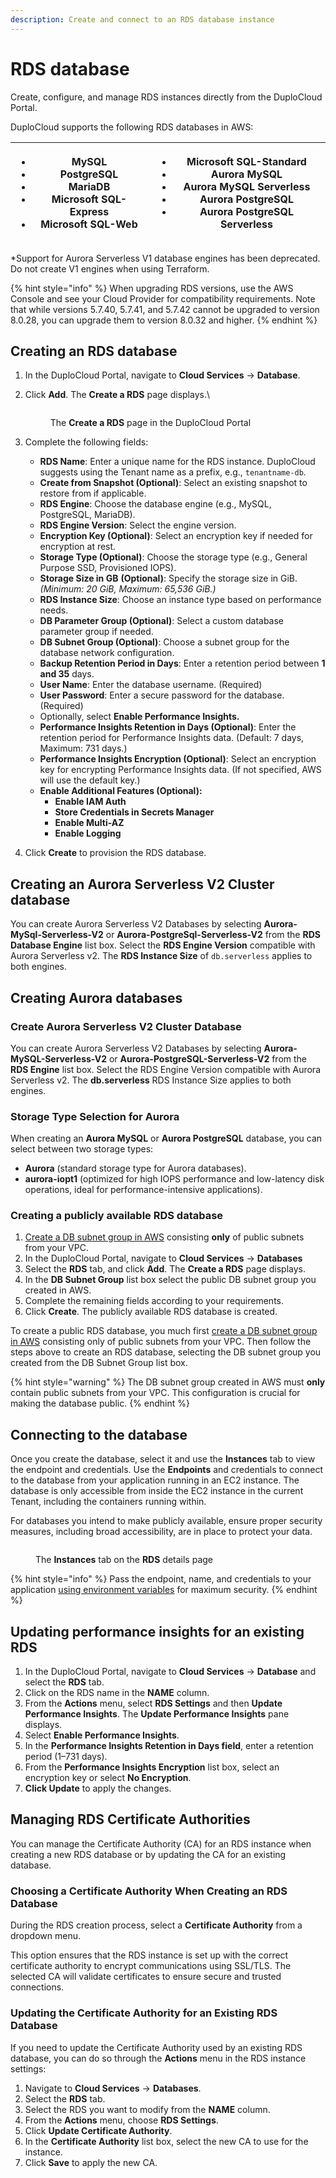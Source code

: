 ```yaml
---
description: Create and connect to an RDS database instance
---
```


# RDS database

Create, configure, and manage RDS instances directly from the DuploCloud Portal.

DuploCloud supports the following RDS databases in AWS:

| <p></p><ul><li>MySQL</li><li>PostgreSQL</li><li>MariaDB</li><li>Microsoft SQL-Express</li><li>Microsoft SQL-Web</li></ul> | <p></p><ul><li>Microsoft SQL-Standard</li><li>Aurora MySQL</li><li>Aurora MySQL Serverless</li><li>Aurora PostgreSQL</li><li>Aurora PostgreSQL Serverless</li></ul> |
| ------------------------------------------------------------------------------------------------------------------------- | ------------------------------------------------------------------------------------------------------------------------------------------------------------------- |

\*Support for Aurora Serverless V1 database engines has been deprecated. Do not create V1 engines when using Terraform.

{% hint style="info" %}
When upgrading RDS versions, use the AWS Console and see your Cloud Provider for compatibility requirements. Note that while versions 5.7.40, 5.7.41, and 5.7.42 cannot be upgraded to version 8.0.28, you can upgrade them to version 8.0.32 and higher.
{% endhint %}

## Creating an RDS database <a href="#id-0-toc-title" id="id-0-toc-title"></a>

1. In the DuploCloud Portal, navigate to **Cloud Services** -> **Database**.
2.  Click **Add**. The **Create a RDS** page displays.\


    <figure><img src="../../../../.gitbook/assets/RDS create.png" alt=""><figcaption><p>The <strong>Create a RDS</strong> page in the DuploCloud Portal</p></figcaption></figure>
3. Complete the following fields:
   * **RDS Name**: Enter a unique name for the RDS instance. DuploCloud suggests using the Tenant name as a prefix, e.g., `tenantname-db`_._
   * **Create from Snapshot (Optional)**: Select an existing snapshot to restore from if applicable.
   * **RDS Engine**: Choose the database engine (e.g., MySQL, PostgreSQL, MariaDB).
   * **RDS Engine Version**: Select the engine version.
   * **Encryption Key (Optional)**: Select an encryption key if needed for encryption at rest.
   * **Storage Type (Optional)**: Choose the storage type (e.g., General Purpose SSD, Provisioned IOPS).
   * **Storage Size in GB** **(Optional)**: Specify the storage size in GiB. _(Minimum: 20 GiB, Maximum: 65,536 GiB.)_
   * **RDS Instance Size**: Choose an instance type based on performance needs.
   * **DB Parameter Group (Optional)**: Select a custom database parameter group if needed.
   * **DB Subnet Group (Optional)**: Choose a subnet group for the database network configuration.
   * **Backup Retention Period in Days**: Enter a retention period between **1 and 35** days.
   * **User Name**: Enter the database username. (Required)
   * **User Password**: Enter a secure password for the database. (Required)
   * Optionally, select **Enable Performance Insights.**
   * **Performance Insights Retention in Days (Optional)**: Enter the retention period for Performance Insights data. (Default: 7 days, Maximum: 731 days.)
   * **Performance Insights Encryption (Optional)**: Select an encryption key for encrypting Performance Insights data. (If not specified, AWS will use the default key.)
   * **Enable Additional Features (Optional):**
     * **Enable IAM Auth**
     * **Store Credentials in Secrets Manager**
     * **Enable Multi-AZ**
     * **Enable Logging**
4. Click **Create** to provision the RDS database.

## Creating an Aurora Serverless V2 Cluster database

You can create Aurora Serverless V2 Databases by selecting **Aurora-MySql-Serverless-V2** or **Aurora-PostgreSql-Serverless-V2** from the **RDS Database Engine** list box. Select the **RDS Engine Version** compatible with Aurora Serverless v2. The **RDS Instance Size** of `db.serverless` applies to both engines.

## Creating Aurora databases

### **Create Aurora Serverless V2 Cluster Database**

You can create Aurora Serverless V2 Databases by selecting **Aurora-MySQL-Serverless-V2** or **Aurora-PostgreSQL-Serverless-V2** from the **RDS Engine** list box. Select the RDS Engine Version compatible with Aurora Serverless v2. The **db.serverless** RDS Instance Size applies to both engines.

### **Storage Type Selection for Aurora**

When creating an **Aurora MySQL** or **Aurora PostgreSQL** database, you can select between two storage types:

* **Aurora** (standard storage type for Aurora databases).
* **aurora-iopt1** (optimized for high IOPS performance and low-latency disk operations, ideal for performance-intensive applications).

### Creating a publicly available RDS database

1. [Create a DB subnet group in AWS](https://docs.aws.amazon.com/AmazonElastiCache/latest/mem-ug/SubnetGroups.Creating.html) consisting **only** of public subnets from your VPC.
2. &#x20;In the DuploCloud Portal, navigate to **Cloud Services** -> **Databases**
3. Select the **RDS** tab, and click **Add**. The **Create a RDS** page displays.&#x20;
4. In the **DB Subnet Group** list box select the public DB subnet group you created in AWS.&#x20;
5. Complete the remaining fields according to your requirements.&#x20;
6. Click **Create**. The publicly available RDS database is created.&#x20;

To create a public RDS database, you much first [create a DB subnet group in AWS](https://docs.aws.amazon.com/AmazonElastiCache/latest/dg/SubnetGroups.Creating.html) consisting only of public subnets from your VPC. Then follow the steps above to create an RDS database, selecting the DB subnet group you created from the DB Subnet Group list box.&#x20;

{% hint style="warning" %}
The DB subnet group created in AWS must **only** contain public subnets from your VPC. This configuration is crucial for making the database public.
{% endhint %}

## Connecting to the database <a href="#id-1-toc-title" id="id-1-toc-title"></a>

Once you create the database, select it and use the **Instances** tab to view the endpoint and credentials. Use the **Endpoints** and credentials to connect to the database from your application running in an EC2 instance. The database is only accessible from inside the EC2 instance in the current Tenant, including the containers running within.

For databases you intend to make publicly available, ensure proper security measures, including broad accessibility, are in place to protect your data.

<figure><img src="../../../../.gitbook/assets/screenshot-nimbusweb.me-2024.02.19-17_18_36.png" alt=""><figcaption><p>The <strong>Instances</strong> tab on the <strong>RDS</strong> details page</p></figcaption></figure>

{% hint style="info" %}
Pass the endpoint, name, and credentials to your application [using environment variables](../../../../overview/aws-services/containers/passing-config-and-secrets.md) for maximum security.
{% endhint %}

## Updating performance insights for an existing RDS

1. In the DuploCloud Portal, navigate to **Cloud Services** -> **Database** and select the **RDS** tab.&#x20;
2. Click on the RDS name in the **NAME** column.
3. From the **Actions** menu, select **RDS Settings** and then **Update Performance Insights**. The **Update Performance Insights** pane displays.&#x20;
4. Select **Enable Performance Insights**.
5. In the **Performance Insights Retention in Days field**, enter a retention period (1–731 days).
6. From the **Performance Insights Encryption** list box, select an encryption key or select **No Encryption**.
7. **Click Update** to apply the changes.&#x20;

## Managing RDS Certificate Authorities

You can manage the Certificate Authority (CA) for an RDS instance when creating a new RDS database or by updating the CA for an existing database.

### **Choosing a Certificate Authority When Creating an RDS Database**

During the RDS creation process, select a **Certificate Authority** from a dropdown menu.

This option ensures that the RDS instance is set up with the correct certificate authority to encrypt communications using SSL/TLS. The selected CA will validate certificates to ensure secure and trusted connections.

### **Updating the Certificate Authority for an Existing RDS Database**

If you need to update the Certificate Authority used by an existing RDS database, you can do so through the **Actions** menu in the RDS instance settings:

1. Navigate to **Cloud Services** → **Databases**.
2. Select the **RDS** tab.
3. Select the RDS you want to modify from the **NAME** column.
4. From the **Actions** menu, choose **RDS Settings**.
5. Click **Update Certificate Authority**.
6. In the **Certificate Authority** list box, select the new CA to use for the instance.
7. Click **Save** to apply the new CA.
